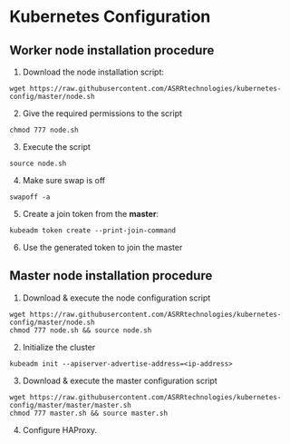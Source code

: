 # Kubernetes Configuration

## Worker node installation procedure
1. Download the node installation script:
```
wget https://raw.githubusercontent.com/ASRRtechnologies/kubernetes-config/master/node.sh
```
2. Give the required permissions to the script
```
chmod 777 node.sh
```
3. Execute the script
```
source node.sh
```
4. Make sure swap is off
```
swapoff -a
```
5. Create a join token from the **master**:
```
kubeadm token create --print-join-command
```
6. Use the generated token to join the master

## Master node installation procedure
1. Download & execute the node configuration script
```
wget https://raw.githubusercontent.com/ASRRtechnologies/kubernetes-config/master/node.sh
chmod 777 node.sh && source node.sh
```
2. Initialize the cluster
```
kubeadm init --apiserver-advertise-address=<ip-address>
```
3. Download & execute the master configuration script
```
wget https://raw.githubusercontent.com/ASRRtechnologies/kubernetes-config/master/master/master.sh
chmod 777 master.sh && source master.sh
```
4. Configure HAProxy. 
